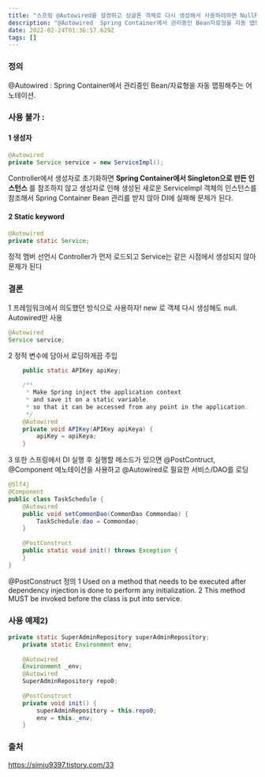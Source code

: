 ```yaml
---
title: "스프링 @Autowired를 설정하고 싱글톤 객체로 다시 생성해서 사용하려하면 NullPointer 발생"
description: "@Autowired  Spring Container에서 관리중인 Bean자료형을 자동 맵핑해주는 어노테이션.Controller에서 생성자로 초기화하면 Spring Container에서 Singleton으로 만든 인스턴스 를 참조하지 않고 생성자로 인해 생성된 새로운"
date: 2022-02-24T01:36:57.629Z
tags: []
---
```

### 정의
@Autowired : Spring Container에서 관리중인 Bean/자료형을 자동 맵핑해주는 어노테이션.

### 사용 불가 :
#### 1 생성자
```java
@Autowired
private Service service = new ServiceImpl();
```
Controller에서 생성자로 초기화하면 **Spring Container에서 Singleton으로 만든 인스턴스** 를 참조하지 않고 생성자로 인해 생성된 새로운 ServiceImpl 객체의 인스턴스를 참조해서 Spring Container Bean 관리를 받지 않아 DI에 실패해 문제가 된다. 

#### 2 Static keyword
```java
@Autowired
private static Service;
```
정적 맴버 선언시 Controller가 먼저 로드되고 Service는 같은 시점에서 생성되지 않아 문제가 된다

### 결론
1 프레임워크에서 의도했던 방식으로 사용하자! new 로 객체 다시 생성해도 null. Autowired만 사용
```java
@Autowired
Service service;
```
2 정적 변수에 담아서 로딩하게끔 주입  
```java
    public static APIKey apiKey;

    /**
     * Make Spring inject the application context
     * and save it on a static variable,
     * so that it can be accessed from any point in the application. 
     */
    @Autowired
    private void APIKey(APIKey apiKeya) {
    	apiKey = apiKeya;       
    }
```

3 또한 스프링에서 DI 실행 후 실행할 메소드가 있으면 @PostContruct, @Component 에노테이션을 사용하고 @Autowired로 필요한 서비스/DAO를 로딩
```java
@Slf4j
@Component
public class TaskSchedule {
	@Autowired
	public void setCommonDao(CommonDao Commondao) {
		TaskSchedule.dao = Commondao;
	}
    
    @PostConstruct
	public static void init() throws Exception {
    }
}
```
@PostConstruct 정의
1 Used on a method that needs to be executed after dependency injection is done to perform any initialization. 
2 This method MUST be invoked before the class is put into service.

### 사용 예제2)
```java
private static SuperAdminRepository superAdminRepository;
	private static Environment env;
    
    @Autowired
	Environment _env;
	@Autowired
	SuperAdminRepository repo0;
    
	@PostConstruct
	private void init() {
		superAdminRepository = this.repo0;
		env = this._env;
	}
```

### 출처
https://simju9397.tistory.com/33